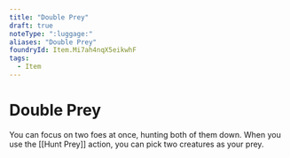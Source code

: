 ```yaml
---
title: "Double Prey"
draft: true
noteType: ":luggage:"
aliases: "Double Prey"
foundryId: Item.Mi7ah4nqX5eikwhF
tags:
  - Item
---
```


# Double Prey

You can focus on two foes at once, hunting both of them down. When you use the [[Hunt Prey]] action, you can pick two creatures as your prey.
